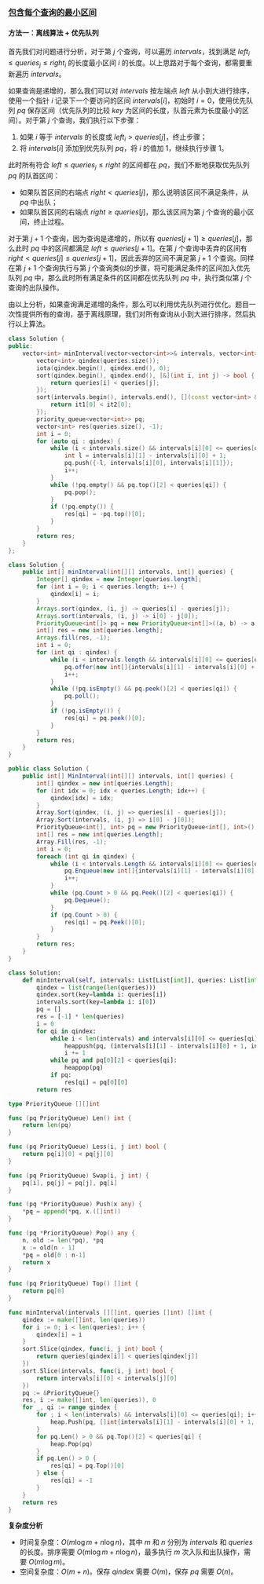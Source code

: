 ### [包含每个查询的最小区间](https://leetcode.cn/problems/minimum-interval-to-include-each-query/solutions/755628/bao-han-mei-ge-cha-xun-de-zui-xiao-qu-ji-e21j/)

#### 方法一：离线算法 + 优先队列

首先我们对问题进行分析，对于第 $j$ 个查询，可以遍历 $intervals$，找到满足 $left_i \le queries_j \le right_i$ 的长度最小区间 $i$ 的长度。以上思路对于每个查询，都需要重新遍历 $intervals$。

如果查询是递增的，那么我们可以对 $intervals$ 按左端点 $left$ 从小到大进行排序，使用一个指针 $i$ 记录下一个要访问的区间 $intervals[i]$，初始时 $i = 0$，使用优先队列 $pq$ 保存区间（优先队列的比较 $key$ 为区间的长度，队首元素为长度最小的区间）。对于第 $j$ 个查询，我们执行以下步骤：

1.  如果 $i$ 等于 $intervals$ 的长度或 $left_i \gt queries[j]$，终止步骤；
2.  将 $intervals[i]$ 添加到优先队列 $pq$，将 $i$ 的值加 $1$，继续执行步骤 $1$。

此时所有符合 $left \le queries_j \le right$ 的区间都在 $pq$，我们不断地获取优先队列 $pq$ 的队首区间：

-   如果队首区间的右端点 $right \lt queries[j]$，那么说明该区间不满足条件，从 $pq$ 中出队；
-   如果队首区间的右端点 $right \ge queries[j]$，那么该区间为第 $j$ 个查询的最小区间，终止过程。

对于第 $j + 1$ 个查询，因为查询是递增的，所以有 $queries[j + 1] \ge queries[j]$，那么此时 $pq$ 中的区间都满足 $left \le queries[j + 1]$。在第 $j$ 个查询中丢弃的区间有 $right \lt queries[j] \le queries[j + 1]$，因此丢弃的区间不满足第 $j + 1$ 个查询。同样在第 $j + 1$ 个查询执行与第 $j$ 个查询类似的步骤，将可能满足条件的区间加入优先队列 $pq$ 中，那么此时所有满足条件的区间都在优先队列 $pq$ 中，执行类似第 $j$ 个查询的出队操作。

由以上分析，如果查询满足递增的条件，那么可以利用优先队列进行优化。题目一次性提供所有的查询，基于离线原理，我们对所有查询从小到大进行排序，然后执行以上算法。

```cpp
class Solution {
public:
    vector<int> minInterval(vector<vector<int>>& intervals, vector<int>& queries) {
        vector<int> qindex(queries.size());
        iota(qindex.begin(), qindex.end(), 0);
        sort(qindex.begin(), qindex.end(), [&](int i, int j) -> bool {
            return queries[i] < queries[j];
        });
        sort(intervals.begin(), intervals.end(), [](const vector<int> &it1, const vector<int> &it2) -> bool {
            return it1[0] < it2[0];
        });
        priority_queue<vector<int>> pq;
        vector<int> res(queries.size(), -1);
        int i = 0;
        for (auto qi : qindex) {
            while (i < intervals.size() && intervals[i][0] <= queries[qi]) {
                int l = intervals[i][1] - intervals[i][0] + 1;
                pq.push({-l, intervals[i][0], intervals[i][1]});
                i++;
            }
            while (!pq.empty() && pq.top()[2] < queries[qi]) {
                pq.pop();
            }
            if (!pq.empty()) {
                res[qi] = -pq.top()[0];
            }
        }
        return res;
    }
};
```

```java
class Solution {
    public int[] minInterval(int[][] intervals, int[] queries) {
        Integer[] qindex = new Integer[queries.length];
        for (int i = 0; i < queries.length; i++) {
            qindex[i] = i;
        }
        Arrays.sort(qindex, (i, j) -> queries[i] - queries[j]);
        Arrays.sort(intervals, (i, j) -> i[0] - j[0]);
        PriorityQueue<int[]> pq = new PriorityQueue<int[]>((a, b) -> a[0] - b[0]);
        int[] res = new int[queries.length];
        Arrays.fill(res, -1);
        int i = 0;
        for (int qi : qindex) {
            while (i < intervals.length && intervals[i][0] <= queries[qi]) {
                pq.offer(new int[]{intervals[i][1] - intervals[i][0] + 1, intervals[i][0], intervals[i][1]});
                i++;
            }
            while (!pq.isEmpty() && pq.peek()[2] < queries[qi]) {
                pq.poll();
            }
            if (!pq.isEmpty()) {
                res[qi] = pq.peek()[0];
            }
        }
        return res;
    }
}
```

```csharp
public class Solution {
    public int[] MinInterval(int[][] intervals, int[] queries) {
        int[] qindex = new int[queries.Length];
        for (int idx = 0; idx < queries.Length; idx++) {
            qindex[idx] = idx;
        }
        Array.Sort(qindex, (i, j) => queries[i] - queries[j]);
        Array.Sort(intervals, (i, j) => i[0] - j[0]);
        PriorityQueue<int[], int> pq = new PriorityQueue<int[], int>();
        int[] res = new int[queries.Length];
        Array.Fill(res, -1);
        int i = 0;
        foreach (int qi in qindex) {
            while (i < intervals.Length && intervals[i][0] <= queries[qi]) {
                pq.Enqueue(new int[]{intervals[i][1] - intervals[i][0] + 1, intervals[i][0], intervals[i][1]}, intervals[i][1] - intervals[i][0] + 1);
                i++;
            }
            while (pq.Count > 0 && pq.Peek()[2] < queries[qi]) {
                pq.Dequeue();
            }
            if (pq.Count > 0) {
                res[qi] = pq.Peek()[0];
            }
        }
        return res;
    }
}
```

```python
class Solution:
    def minInterval(self, intervals: List[List[int]], queries: List[int]) -> List[int]:
        qindex = list(range(len(queries)))
        qindex.sort(key=lambda i: queries[i])
        intervals.sort(key=lambda i: i[0])
        pq = []
        res = [-1] * len(queries)
        i = 0
        for qi in qindex:
            while i < len(intervals) and intervals[i][0] <= queries[qi]:
                heappush(pq, (intervals[i][1] - intervals[i][0] + 1, intervals[i][0], intervals[i][1]))
                i += 1
            while pq and pq[0][2] < queries[qi]:
                heappop(pq)
            if pq:
                res[qi] = pq[0][0]
        return res
```

```go
type PriorityQueue [][]int

func (pq PriorityQueue) Len() int {
    return len(pq)
}

func (pq PriorityQueue) Less(i, j int) bool {
    return pq[i][0] < pq[j][0]
}

func (pq PriorityQueue) Swap(i, j int) {
    pq[i], pq[j] = pq[j], pq[i]
}

func (pq *PriorityQueue) Push(x any) {
    *pq = append(*pq, x.([]int))
}

func (pq *PriorityQueue) Pop() any {
    n, old := len(*pq), *pq
    x := old[n - 1]
    *pq = old[0 : n-1]
    return x
}

func (pq PriorityQueue) Top() []int {
    return pq[0]
}

func minInterval(intervals [][]int, queries []int) []int {
    qindex := make([]int, len(queries))
    for i := 0; i < len(queries); i++ {
        qindex[i] = i
    }
    sort.Slice(qindex, func(i, j int) bool {
        return queries[qindex[i]] < queries[qindex[j]]
    })
    sort.Slice(intervals, func(i, j int) bool {
        return intervals[i][0] < intervals[j][0]
    })
    pq := &PriorityQueue{}
    res, i := make([]int, len(queries)), 0
    for _, qi := range qindex {
        for ; i < len(intervals) && intervals[i][0] <= queries[qi]; i++ {
            heap.Push(pq, []int{intervals[i][1] - intervals[i][0] + 1, intervals[i][0], intervals[i][1]})
        }
        for pq.Len() > 0 && pq.Top()[2] < queries[qi] {
            heap.Pop(pq)
        }
        if pq.Len() > 0 {
            res[qi] = pq.Top()[0]
        } else {
            res[qi] = -1
        }
    }
    return res
}
```

**复杂度分析**

-   时间复杂度：$O(m \log m + n \log n)$，其中 $m$ 和 $n$ 分别为 $intervals$ 和 $queries$ 的长度。排序需要 $O(m \log m + n \log n)$，最多执行 $m$ 次入队和出队操作，需要 $O(m \log m)$。
-   空间复杂度：$O(m + n)$。保存 $qindex$ 需要 $O(m)$，保存 $pq$ 需要 $O(n)$。
